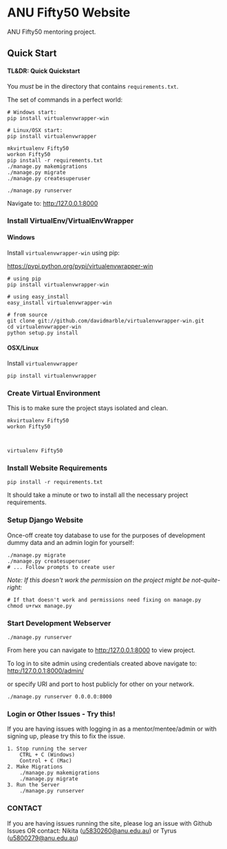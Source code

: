 # ANU Fifty50 Website

ANU Fifty50 mentoring project.


## Quick Start


#### TL&DR: Quick Quickstart

You *must* be in the directory that contains `requirements.txt`.

The set of commands in a perfect world:

    # Windows start:
    pip install virtualenvwrapper-win

    # Linux/OSX start:
    pip install virtualenvwrapper

    mkvirtualenv Fifty50
    workon Fifty50
    pip install -r requirements.txt
    ./manage.py makemigrations
    ./manage.py migrate
    ./manage.py createsuperuser

    ./manage.py runserver


Navigate to: [http:/127.0.0.1:8000](http:/127.0.0.1:8000)

### Install VirtualEnv/VirtualEnvWrapper

#### Windows

Install `virtualenvwrapper-win` using pip:

https://pypi.python.org/pypi/virtualenvwrapper-win

    # using pip
    pip install virtualenvwrapper-win

    # using easy_install
    easy_install virtualenvwrapper-win

    # from source
    git clone git://github.com/davidmarble/virtualenvwrapper-win.git
    cd virtualenvwrapper-win
    python setup.py install


#### OSX/Linux

Install `virtualenvwrapper`

    pip install virtualenvwrapper


### Create Virtual Environment

This is to make sure the project stays isolated and clean.

    mkvirtualenv Fifty50
    workon Fifty50



    virtualenv Fifty50


### Install Website Requirements

    pip install -r requirements.txt

It should take a minute or two to install all the necessary project requirements.


### Setup Django Website

Once-off create toy database to use for the purposes of development dummy data
and an admin login for yourself:

    ./manage.py migrate
    ./manage.py createsuperuser
    # ... Follow prompts to create user

*Note: If this doesn't work the permission on the project might be not-quite-right:*

    # If that doesn't work and permissions need fixing on manage.py
    chmod u+rwx manage.py

### Start Development Webserver

    ./manage.py runserver

From here you can navigate to [http:/127.0.0.1:8000](http:/127.0.0.1:8000) to view project.

To log in to site admin using credentials created above navigate to:
[http:/127.0.0.1:8000/admin/](http:/127.0.0.1:8000/admin/)

or specify URI and port to host publicly for other on your network.

    ./manage.py runserver 0.0.0.0:8000
    
### Login or Other Issues - Try this!
If you are having issues with logging in as a mentor/mentee/admin or with signing up, please
try this to fix the issue.
    
    1. Stop running the server
        CTRL + C (Windows)
        Control + C (Mac)
    2. Make Migrations
        ./manage.py makemigrations
        ./manage.py migrate
    3. Run the Server
        ./manage.py runserver
        
 ### CONTACT
 If you are having issues running the site, please log an issue with Github Issues OR
 contact: Nikita (u5830260@anu.edu.au) or Tyrus (u5800279@anu.edu.au)
